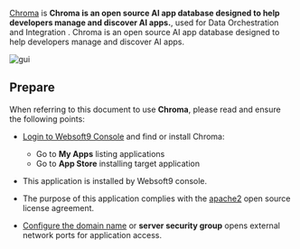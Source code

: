 [Chroma](https://www.trychroma.com) is **Chroma is an open source AI app database designed to help developers manage and discover AI apps.**, used for Data Orchestration and Integration . Chroma is an open source AI app database designed to help developers manage and discover AI apps.


![gui](https://libs.websoft9.com/Websoft9/DocsPicture/zh/chroma/chroma-gui-websoft9.png)


## Prepare

When referring to this document to use **Chroma**, please read and ensure the following points:

- [Login to Websoft9 Console](./login-console) and find or install Chroma:
  - Go to **My Apps** listing applications 
  - Go to **App Store** installing target application

- This application is installed by Websoft9 console.


- The purpose of this application complies with the [apache2](https://opensource.org/licenses/Apache-2.0) open source license agreement.


- [Configure the domain name](./domain-set) or **server security group** opens external network ports for application access.